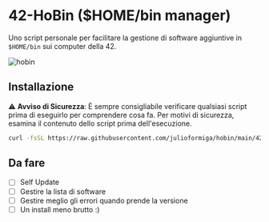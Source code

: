 # 42-HoBin ($HOME/bin manager)

Uno script personale per facilitare la gestione di software aggiuntive in `$HOME/bin` sui computer della 42.

![hobin](https://github.com/user-attachments/assets/09507bb6-f76b-4114-a762-4bf7d06b0c19)

## Installazione

⚠️ **Avviso di Sicurezza**: È sempre consigliabile verificare qualsiasi script prima di eseguirlo per comprendere cosa fa. Per motivi di sicurezza, esamina il contenuto dello script prima dell'esecuzione.

```bash
curl -fsSL https://raw.githubusercontent.com/julioformiga/hobin/main/42-hobin.sh -o hobin.sh && chmod +x hobin.sh && ./hobin.sh
```

## Da fare
- [ ] Self Update
- [ ] Gestire la lista di software
- [ ] Gestire meglio gli errori quando prende la versione
- [ ] Un install meno brutto :)
